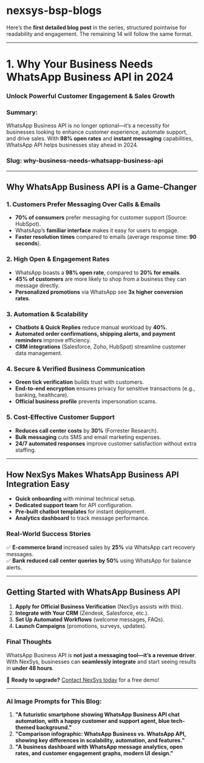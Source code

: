 # nexsys-bsp-blogs

Here’s the **first detailed blog post** in the series, structured pointwise for readability and engagement. The remaining 14 will follow the same format.  

---  

# **1. Why Your Business Needs WhatsApp Business API in 2024**  
### **Unlock Powerful Customer Engagement & Sales Growth**  

### **Summary:**  
WhatsApp Business API is no longer optional—it’s a necessity for businesses looking to enhance customer experience, automate support, and drive sales. With **98% open rates** and **instant messaging** capabilities, WhatsApp API helps businesses stay ahead in 2024.  

### **Slug:** why-business-needs-whatsapp-business-api  

---  

## **Why WhatsApp Business API is a Game-Changer**  

### **1. Customers Prefer Messaging Over Calls & Emails**  
- **70% of consumers** prefer messaging for customer support (Source: HubSpot).  
- WhatsApp’s **familiar interface** makes it easy for users to engage.  
- **Faster resolution times** compared to emails (average response time: **90 seconds**).  

### **2. High Open & Engagement Rates**  
- WhatsApp boasts a **98% open rate**, compared to **20% for emails**.  
- **45% of customers** are more likely to shop from a business they can message directly.  
- **Personalized promotions** via WhatsApp see **3x higher conversion rates**.  

### **3. Automation & Scalability**  
- **Chatbots & Quick Replies** reduce manual workload by **40%**.  
- **Automated order confirmations, shipping alerts, and payment reminders** improve efficiency.  
- **CRM integrations** (Salesforce, Zoho, HubSpot) streamline customer data management.  

### **4. Secure & Verified Business Communication**  
- **Green tick verification** builds trust with customers.  
- **End-to-end encryption** ensures privacy for sensitive transactions (e.g., banking, healthcare).  
- **Official business profile** prevents impersonation scams.  

### **5. Cost-Effective Customer Support**  
- **Reduces call center costs** by **30%** (Forrester Research).  
- **Bulk messaging** cuts SMS and email marketing expenses.  
- **24/7 automated responses** improve customer satisfaction without extra staffing.  

---  

## **How NexSys Makes WhatsApp Business API Integration Easy**  
- **Quick onboarding** with minimal technical setup.  
- **Dedicated support team** for API configuration.  
- **Pre-built chatbot templates** for instant deployment.  
- **Analytics dashboard** to track message performance.  

### **Real-World Success Stories**  
✅ **E-commerce brand** increased sales by **25%** via WhatsApp cart recovery messages.  
✅ **Bank reduced call center queries by 50%** using WhatsApp for balance alerts.  

---  

## **Getting Started with WhatsApp Business API**  
1. **Apply for Official Business Verification** (NexSys assists with this).  
2. **Integrate with Your CRM** (Zendesk, Salesforce, etc.).  
3. **Set Up Automated Workflows** (welcome messages, FAQs).  
4. **Launch Campaigns** (promotions, surveys, updates).  

### **Final Thoughts**  
WhatsApp Business API is **not just a messaging tool—it’s a revenue driver**. With NexSys, businesses can **seamlessly integrate** and start seeing results in **under 48 hours**.  

🚀 **Ready to upgrade?** [Contact NexSys today](#) for a free demo!  

---  

### **AI Image Prompts for This Blog:**  
1. **"A futuristic smartphone showing WhatsApp Business API chat automation, with a happy customer and support agent, blue tech-themed background."**  
2. **"Comparison infographic: WhatsApp Business vs. WhatsApp API, showing key differences in scalability, automation, and features."**  
3. **"A business dashboard with WhatsApp message analytics, open rates, and customer engagement graphs, modern UI design."**  
